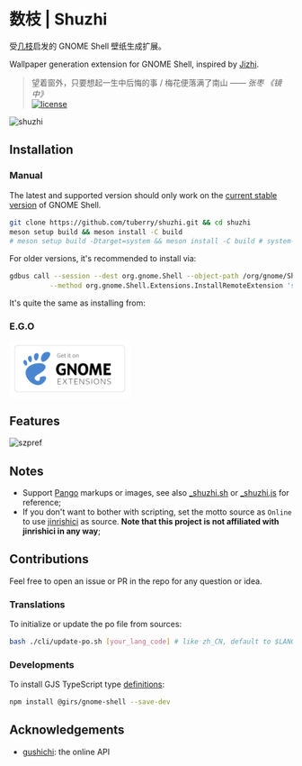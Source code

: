 # 数枝 | Shuzhi

受[几枝](https://github.com/unicar9/jizhi)启发的 GNOME Shell 壁纸生成扩展。

Wallpaper generation extension for GNOME Shell, inspired by [Jizhi](https://github.com/unicar9/jizhi).

>望着窗外，只要想起一生中后悔的事 / 梅花便落满了南山 —— *张枣 《镜中》*\
[![license]](/LICENSE.md)

![shuzhi](https://user-images.githubusercontent.com/17917040/108039729-7453cc00-7077-11eb-9d91-4beebcef9e97.png)

## Installation

### Manual

The latest and supported version should only work on the [current stable version](https://release.gnome.org/calendar/#branches) of GNOME Shell.

```bash
git clone https://github.com/tuberry/shuzhi.git && cd shuzhi
meson setup build && meson install -C build
# meson setup build -Dtarget=system && meson install -C build # system-wide, default --prefix=/usr/local
```

For older versions, it's recommended to install via:

```bash
gdbus call --session --dest org.gnome.Shell --object-path /org/gnome/Shell \
          --method org.gnome.Shell.Extensions.InstallRemoteExtension 'shuzhi@tuberry'
```

It's quite the same as installing from:

### E.G.O

[<img src="https://raw.githubusercontent.com/andyholmes/gnome-shell-extensions-badge/master/get-it-on-ego.svg?sanitize=true" alt="Get it on GNOME Extensions" height="100" align="middle">][EGO]

## Features

![szpref](https://github.com/user-attachments/assets/135bb1a8-af7c-4dd6-8209-58b0cd49beb0)

## Notes

* Support [Pango](https://docs.gtk.org/Pango/pango_markup.html) markups or images, see also [_shuzhi.sh](/cli/_shuzhi.sh) or [_shuzhi.js](/cli/_shuzhi.js) for reference;
* If you don't want to bother with scripting, set the motto source as `Online` to use [jinrishici] as source. **Note that this project is not affiliated with jinrishici in any way**;

## Contributions

Feel free to open an issue or PR in the repo for any question or idea.

### Translations

To initialize or update the po file from sources:

```bash
bash ./cli/update-po.sh [your_lang_code] # like zh_CN, default to $LANG
```

### Developments

To install GJS TypeScript type [definitions](https://www.npmjs.com/package/@girs/gnome-shell):

```bash
npm install @girs/gnome-shell --save-dev
```

## Acknowledgements

* [gushichi][jinrishici]: the online API

[jinrishici]:https://github.com/xenv/gushici
[license]:https://img.shields.io/badge/license-GPLv3+-green.svg
[EGO]:https://extensions.gnome.org/extension/3985/shu-zhi/
